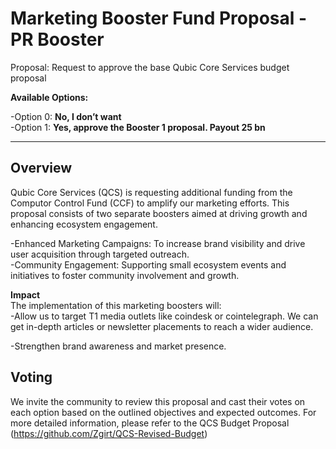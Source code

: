 # Marketing Booster Fund Proposal - PR Booster


Proposal: Request to approve the base Qubic Core Services budget proposal

**Available Options:**<br>


-Option 0: **No, I don’t want**<br>
-Option 1: **Yes, approve the Booster 1 proposal. Payout 25 bn**<br>

------------------------------------------------------------------------------------



Overview
-----------------------------------------------
Qubic Core Services (QCS) is requesting additional funding from the Computor Control Fund (CCF) to amplify our marketing efforts. This proposal consists of two separate boosters aimed at driving growth and enhancing ecosystem engagement.<br>

-Enhanced Marketing Campaigns: To increase brand visibility and drive user acquisition through targeted outreach.<br>
-Community Engagement: Supporting small ecosystem events and initiatives to foster community involvement and growth.<br>


**Impact** <br>
The implementation of this marketing boosters will:<br>
-Allow us to target T1 media outlets like coindesk or cointelegraph. We can get in-depth articles or newsletter placements to reach a wider audience. <br>

-Strengthen brand awareness and market presence.<br>


Voting
---
We invite the community to review this proposal and cast their votes on each option based on the outlined objectives and expected outcomes.
For more detailed information, please refer to the QCS Budget Proposal (https://github.com/Zgirt/QCS-Revised-Budget)
